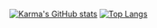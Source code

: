 [![Karma's GitHub stats](https://github-readme-stats.vercel.app/api?username=Ie-Karma)](https://github.com/Ie-Karma/github-readme-stats)
[![Top Langs](https://github-readme-stats.vercel.app/api/top-langs/?username=Ie-Karma&hide_progress=true)](https://github.com/Ie-Karma/github-readme-stats)
